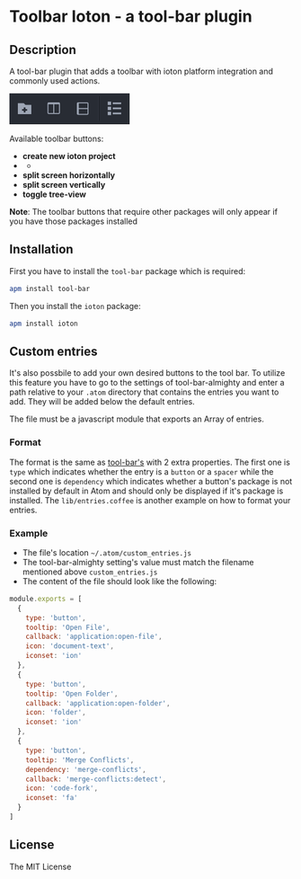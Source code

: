 # Toolbar Ioton - a tool-bar plugin

## Description

A tool-bar plugin that adds a toolbar with ioton platform integration and commonly used actions.

![screenshot](https://raw.githubusercontent.com/iotontech/ioton-atom/master/screenshot.png)

Available toolbar buttons:

* __create new ioton project__
* -
* __split screen horizontally__
* __split screen vertically__
* __toggle tree-view__

__Note__: The toolbar buttons that require other packages will only appear if you have those packages installed

## Installation

First you have to install the `tool-bar` package which is required:

```bash
apm install tool-bar
```

Then you install the `ioton` package:

```bash
apm install ioton
```

## Custom entries

It's also possbile to add your own desired buttons to the tool bar. To utilize this feature you have to go to the settings of tool-bar-almighty and enter a path relative to your `.atom` directory that contains the entries you want to add. They will be added below the default entries.

The file must be a javascript module that exports an Array of entries.

### Format

The format is the same as [tool-bar's](https://github.com/suda/tool-bar#example) with 2 extra properties. The first one is `type` which indicates whether the entry is a `button` or a `spacer` while the second one is `dependency` which indicates whether a button's package is not installed by default in Atom and should only be displayed if it's package is installed.
The `lib/entries.coffee` is another example on how to format your entries.

### Example

* The file's location `~/.atom/custom_entries.js`
* The tool-bar-almighty setting's value must match the filename mentioned above `custom_entries.js`
* The content of the file should look like the following:

```js
module.exports = [
  {
    type: 'button',
    tooltip: 'Open File',
    callback: 'application:open-file',
    icon: 'document-text',
    iconset: 'ion'
  },
  {
    type: 'button',
    tooltip: 'Open Folder',
    callback: 'application:open-folder',
    icon: 'folder',
    iconset: 'ion'
  },
  {
    type: 'button',
    tooltip: 'Merge Conflicts',
    dependency: 'merge-conflicts',
    callback: 'merge-conflicts:detect',
    icon: 'code-fork',
    iconset: 'fa'
  }
]
```

## License

The MIT License
